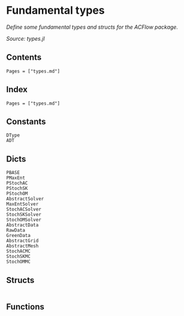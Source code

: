 # Fundamental types

*Define some fundamental types and structs for the ACFlow package.*

*Source: types.jl*

## Contents

```@contents
Pages = ["types.md"]
```

## Index

```@index
Pages = ["types.md"]
```

## Constants

```@docs
DType
ADT
```

## Dicts

```@docs
PBASE
PMaxEnt
PStochAC
PStochSK
PStochOM
AbstractSolver
MaxEntSolver
StochACSolver
StochSKSolver
StochOMSolver
AbstractData
RawData
GreenData
AbstractGrid
AbstractMesh
StochACMC
StochSKMC
StochOMMC
```

## Structs

```@docs

```

## Functions

```@docs

```
